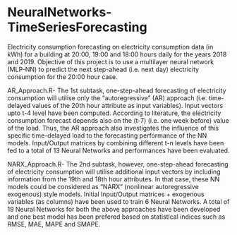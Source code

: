 # NeuralNetworks-TimeSeriesForecasting
Electricity consumption forecasting on electricity consumption data (in kWh) for a building at 20:00, 19:00 and 18:00 hours daily for the years 2018 and 2019.
Objective of this project is to use a multilayer neural network (MLP-NN) to predict the next step-ahead (i.e. next day) electricity consumption for the 20:00 hour case.						
		
AR_Approach.R- The 1st subtask, one-step-ahead forecasting of electricity consumption will utilise only the “autoregressive” (AR) approach (i.e. time-delayed values of the 20th hour attribute as input variables). Input vectors upto t-4 level have been computed. According to literature, the electricity consumption forecast depends also on the (t-7) (i.e. one week before) value of the load. Thus, the AR approach also investigates the influence of this specific time-delayed load to the forecasting performance of the NN models. Input/Output matrices by combining different t-n levels have been fed to a total of 13 Neural Networks and performances have been evaluated. 
	
NARX_Approach.R- The 2nd subtask, however, one-step-ahead forecasting of electricity consumption will utilise additional input vectors by including information from the 19th and 18th hour attributes. In that case, these NN models could be considered as “NARX” (nonlinear autoregressive exogenous) style models. Initial Input/Output matrices + exogenous variables (as columns) have been used to train 6 Neural Networks. 
A total of 19 Neural Networks for both the above approaches have been developed and one best model has been prefered based on statistical indices such as RMSE, MAE, MAPE and SMAPE. 

 
